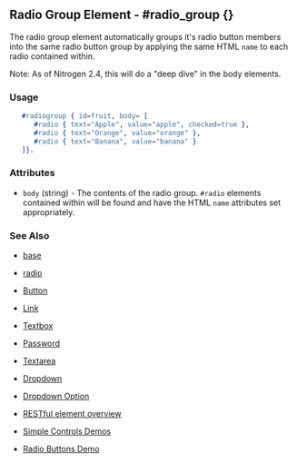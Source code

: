 <!-- dash: #radio_group | Element | ###:Section -->


## Radio Group Element - #radio_group {}

  The radio group element automatically groups it's radio button members into the same radio button group by applying the same HTML `name` to each radio contained within.

Note: As of Nitrogen 2.4, this will do a "deep dive" in the body elements.

### Usage

```erlang
   #radiogroup { id=fruit, body= [
	  #radio { text="Apple", value="apple", checked=true },
	  #radio { text="Orange", value="orange" },
	  #radio { text="Banana", value="banana" }
   ]}.

```

### Attributes

   * `body` (string) - The contents of the radio group. `#radio` elements contained within will be found and have the HTML `name` attributes set appropriately.

### See Also

 *  [base](./element_base.md)

 *  [radio](./radio.md)

 *  [Button](./button.md)

 *  [Link](./link.md)

 *  [Textbox](./textbox.md)

 *  [Password](./password.md)

 *  [Textarea](./textarea.md)

 *  [Dropdown](./dropdown.md)

 *  [Dropdown Option](./option.md)

 *  [RESTful element overview](./restful_overview.md)

 *  [Simple Controls Demos](http://nitrogenproject.com/demos/simplecontrols)

 *  [Radio Buttons Demo](http://nitrogenproject.com/demos/radio)
